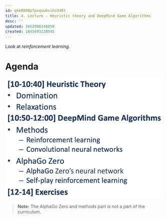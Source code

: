 ```yaml
---
id: qke8088pfpxquwbviho348t
title: 4. Lecture - Heuristic theory and DeepMind Game Algorithms
desc: ''
updated: 1652990346058
created: 1645693228545
---
```

Look at *reinforcement learning*.

# Agenda
![](./assets/images/2022-02-24-10-04-02.png)

>**Note:** The AlphaGo Zero and methods part is not a part of the curriculum.

